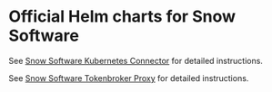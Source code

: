 # Official Helm charts for Snow Software

See [Snow Software Kubernetes Connector](charts/snowsoftware-connector-k8s/README.md) for detailed instructions.

See [Snow Software Tokenbroker Proxy](charts/snowsoftware-tokenbroker-proxy/README.md) for detailed instructions.